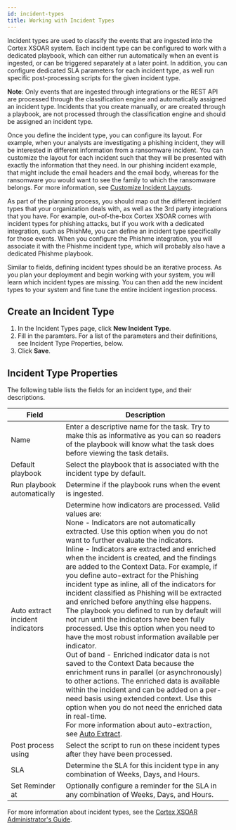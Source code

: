 ```yaml
---
id: incident-types
title: Working with Incident Types
---
```

Incident types are used to classify the events that are ingested into the Cortex XSOAR system. Each incident type can be configured to work with a dedicated playbook, which can either run automatically when an event is ingested, or can be triggered separately at a later point. In addition, you can configure dedicated SLA parameters for each incident type, as well run specific post-processing scripts for the given incident type. 

**Note**: Only events that are ingested through integrations or the REST API are processed through the classification engine and automatically assigned an incident type. Incidents that you create manually, or are created through a playbook, are not processed through the classification engine and should be assigned an incident type.

Once you define the incident type, you can configure its layout. For example, when your analysts are investigating a phishing incident, they will be interested in different information from a ransomware incident. You can customize the layout for each incident such that they will be presented with exactly the information that they need. In our phishing incident example, that might include the email headers and the email body, whereas for the ransomware you would want to see the family to which the ransomware belongs. For more information, see [Customize Incident Layouts](incident-customize-incident-layout).

As part of the planning process, you should map out the different incident types that your organization deals with, as well as the 3rd party integrations that you have. For example, out-of-the-box Cortex XSOAR comes with incident types for phishing attacks, but if you work with a dedicated integration, such as PhishMe, you can define an incident type specifically for those events. When you configure the Phishme integration, you will associate it with the Phishme incident type, which will probably also have a dedicated Phishme playbook. 

Similar to fields, defining incident types should be an iterative process. As you plan your deployment and begin working with your system, you will learn which incident types are missing. You can then add the new incident types to your system and fine tune the entire incident ingestion process.

## Create an Incident Type

1. In the Incident Types page, click **New Incident Type**.
2. Fill in the paramters. For a list of the parameters and their definitions, see Incident Type Properties, below.
3. Click **Save**.

## Incident Type Properties

The following table lists the fields for an incident type, and their descriptions.

| Field | Description | 
| ------ | ------ |
| Name | Enter a descriptive name for the task. Try to make this as informative as you can so readers of the playbook will know what the task does before viewing the task details. |
| Default playbook | Select the playbook that is associated with the incident type by default. |
| Run playbook automatically | Determine if the playbook runs when the event is ingested. |
| Auto extract incident indicators | Determine how indicators are processed. Valid values are: <br/> None - Indicators are not automatically extracted. Use this option when you do not want to further evaluate the indicators. <br/> Inline - Indicators are extracted and enriched when the incident is created, and the findings are added to the Context Data. For example, if you define auto-extract for the Phishing incident type as inline, all of the indicators for incident classified as Phishing will be extracted and enriched before anything else happens. The playbook you defined to run by default will not run until the indicators have been fully processed. Use this option when you need to have the most robust information available per indicator. <br/> Out of band - Enriched indicator data is not saved to the Context Data because the enrichment runs in parallel (or asynchronously) to other actions. The enriched data is available within the incident and can be added on a per-need basis using extended context. Use this option when you do not need the enriched data in real-time. <br/> For more information about auto-extraction, see [Auto Extract](https://docs.paloaltonetworks.com/cortex/cortex-xsoar/6-6/cortex-xsoar-admin/manage-indicators/auto-extract-indicators.html). |
| Post process using | Select the script to run on these incident types after they have been processed.|
| SLA | Determine the SLA for this incident type in any combination of Weeks, Days, and Hours. |
| Set Reminder at | Optionally configure a reminder for the SLA in any combination of Weeks, Days, and Hours. |

For more information about incident types, see the [Cortex XSOAR Administrator's Guide](https://docs.paloaltonetworks.com/cortex/cortex-xsoar/6-8/cortex-xsoar-admin/incidents/customize-incident-view-layouts/create-an-incident-type).